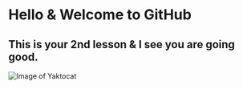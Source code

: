# Hello & Welcome to GitHub
## This is your 2nd lesson & I see you are going good. 
![Image of Yaktocat](https://octodex.github.com/images/yaktocat.png)

